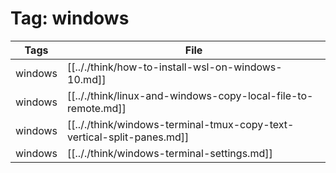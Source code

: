 # Tag: windows
| Tags | File|
|------|-----|
|windows|[[.././think/how-to-install-wsl-on-windows-10.md]]|
|windows|[[.././think/linux-and-windows-copy-local-file-to-remote.md]]|
|windows|[[.././think/windows-terminal-tmux-copy-text-vertical-split-panes.md]]|
|windows|[[.././think/windows-terminal-settings.md]]|
